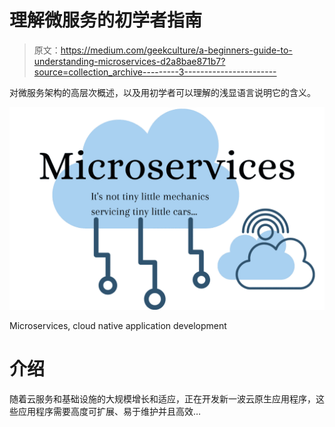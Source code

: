 # 理解微服务的初学者指南

> 原文：<https://medium.com/geekculture/a-beginners-guide-to-understanding-microservices-d2a8bae871b7?source=collection_archive---------3----------------------->

对微服务架构的高层次概述，以及用初学者可以理解的浅显语言说明它的含义。

![](img/21c986ecf460044129fb86f63cd78219.png)

Microservices, cloud native application development

# 介绍

随着云服务和基础设施的大规模增长和适应，正在开发新一波云原生应用程序，这些应用程序需要高度可扩展、易于维护并且高效…